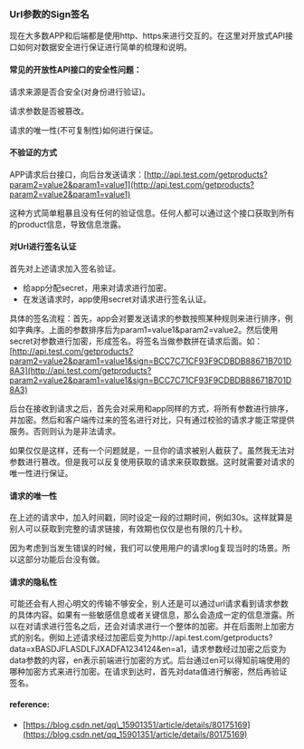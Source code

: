 ### Url参数的Sign签名

现在大多数APP和后端都是使用http、https来进行交互的。在这里对开放式API接口如何对数据安全进行保证进行简单的梳理和说明。

#### 常见的开放性API接口的安全性问题：

请求来源是否合安全\(对身份进行验证\)。

请求参数是否被篡改。

请求的唯一性\(不可复制性\)如何进行保证。

#### 不验证的方式

APP请求后台接口，向后台发送请求：[http://api.test.com/getproducts?param2=value2&param1=value1](http://api.test.com/getproducts?param2=value2&param1=value1)

这种方式简单粗暴且没有任何的验证信息。任何人都可以通过这个接口获取到所有的product信息，导致信息泄露。

#### 对Url进行签名认证

首先对上述请求加入签名验证。

* 给app分配secret，用来对请求进行加密。
* 在发送请求时，app使用secret对请求进行签名认证。

具体的签名流程：首先，app会对要发送请求的参数按照某种规则来进行排序，例如字典序。上面的参数排序后为param1=value1&param2=value2。然后使用secret对参数进行加密，形成签名。将签名当做参数拼在请求后面。如：[http://api.test.com/getproducts?param2=value2&param1=value1&sign=BCC7C71CF93F9CDBDB88671B701D8A3](http://api.test.com/getproducts?param2=value2&param1=value1&sign=BCC7C71CF93F9CDBDB88671B701D8A3)

后台在接收到请求之后，首先会对采用和app同样的方式，将所有参数进行排序，并加密。然后和客户端传过来的签名进行对比，只有通过校验的请求才能正常提供服务。否则则认为是非法请求。

如果仅仅是这样，还有一个问题就是，一旦你的请求被别人截获了。虽然我无法对参数进行篡改。但是我可以反复使用获取的请求来获取数据。这时就需要对请求的唯一性进行保证。

#### 请求的唯一性

在上述的请求中，加入时间戳，同时设定一段的过期时间，例如30s。这样就算是别人可以获取到完整的请求链接，有效期也仅仅是也有限的几十秒。

因为考虑到当发生错误的时候，我们可以使用用户的请求log复现当时的场景。所以这部分功能后台没有做。

#### 请求的隐私性

可能还会有人担心明文的传输不够安全，别人还是可以通过url请求看到请求参数的具体内容。如果有一些敏感信息或者关键信息，那么会造成一定的信息泄露。所以在对请求进行签名之后，还会对请求进行一个整体的加密。并在后面附上加密方式的别名。例如上述请求经过加密后变为http://api.test.com/getproducts?data=xBASDJFLASDLFJXADFA1234124&en=a1，请求参数经过加密之后变为data参数的内容，en表示前端进行加密的方式。后台通过en可以得知前端使用的哪种加密方式来进行加密。在请求到达时，首先对data值进行解密，然后再验证签名。

#### reference:

* [https://blog.csdn.net/qq\_15901351/article/details/80175169](https://blog.csdn.net/qq_15901351/article/details/80175169)



